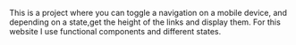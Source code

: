 This is a project where you can toggle a navigation on a mobile device, and depending on a state,get the height of the links and display them.
For this website I use functional components and different states.
